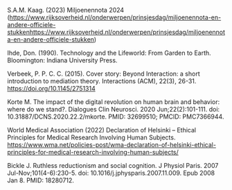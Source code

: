 S.A.M. Kaag. (2023) Miljoenennota 2024 (https://www.rijksoverheid.nl/onderwerpen/prinsjesdag/miljoenennota-en-andere-officiele-stukkenhttps://www.rijksoverheid.nl/onderwerpen/prinsjesdag/miljoenennota-en-andere-officiele-stukken)

Ihde, Don. (1990). Technology and the Lifeworld: From Garden to Earth. Bloomington: Indiana University Press.

Verbeek, P. P. C. C. (2015). Cover story: Beyond Interaction: a short introduction to mediation theory. Interactions (ACM), 22(3), 26-31. https://doi.org/10.1145/2751314

Korte M. The impact of the digital revolution on human brain and behavior: where do we stand?. Dialogues Clin Neurosci. 2020 Jun;22(2):101-111. doi: 10.31887/DCNS.2020.22.2/mkorte. PMID: 32699510; PMCID: PMC7366944.

World Medical Association (2022) Declaration of Helsinki – Ethical Principles for Medical Research Involving Human Subjects. https://www.wma.net/policies-post/wma-declaration-of-helsinki-ethical-principles-for-medical-research-involving-human-subjects/

Bickle J. Ruthless reductionism and social cognition. J Physiol Paris. 2007 Jul-Nov;101(4-6):230-5. doi: 10.1016/j.jphysparis.2007.11.009. Epub 2008 Jan 8. PMID: 18280712.